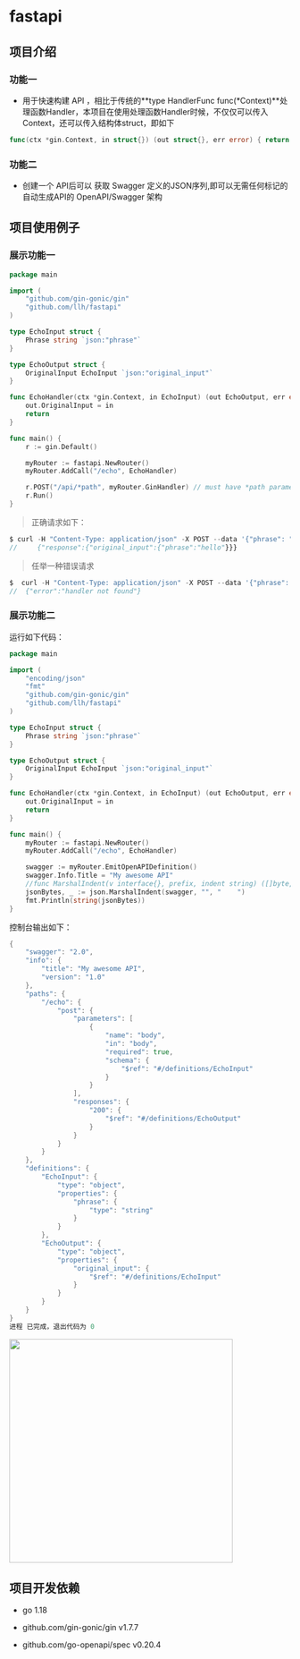 # fastapi
## 项目介绍

### 功能一

* 用于快速构建 API ，相比于传统的**type HandlerFunc func(*Context)**处理函数Handler，本项目在使用处理函数Handler时候，不仅仅可以传入Context，还可以传入结构体struct，即如下

```go
func(ctx *gin.Context, in struct{}) (out struct{}, err error) { return }
```

### 功能二

* 创建一个 API后可以 获取 Swagger 定义的JSON序列,即可以无需任何标记的自动生成API的 OpenAPI/Swagger 架构

## 项目使用例子

### 展示功能一

```go
package main

import (
	"github.com/gin-gonic/gin"
	"github.com/llh/fastapi"
)

type EchoInput struct {
	Phrase string `json:"phrase"`
}

type EchoOutput struct {
	OriginalInput EchoInput `json:"original_input"`
}

func EchoHandler(ctx *gin.Context, in EchoInput) (out EchoOutput, err error) {
	out.OriginalInput = in
	return
}

func main() {
	r := gin.Default()

	myRouter := fastapi.NewRouter()
	myRouter.AddCall("/echo", EchoHandler)

	r.POST("/api/*path", myRouter.GinHandler) // must have *path parameter
	r.Run()
}

```

> 正确请求如下：

```go
$ curl -H "Content-Type: application/json" -X POST --data '{"phrase": "hello"}' localhost:8080/api/echo
//     {"response":{"original_input":{"phrase":"hello"}}}
```

> 任举一种错误请求

```GO
$  curl -H "Content-Type: application/json" -X POST --data '{"phrase": "hello"}' localhost:8080/api/echoaDASD
//  {"error":"handler not found"}

```

### 展示功能二

运行如下代码：

```go
package main

import (
	"encoding/json"
	"fmt"
	"github.com/gin-gonic/gin"
	"github.com/llh/fastapi"
)

type EchoInput struct {
	Phrase string `json:"phrase"`
}

type EchoOutput struct {
	OriginalInput EchoInput `json:"original_input"`
}

func EchoHandler(ctx *gin.Context, in EchoInput) (out EchoOutput, err error) {
	out.OriginalInput = in
	return
}

func main() {
	myRouter := fastapi.NewRouter()
	myRouter.AddCall("/echo", EchoHandler)

	swagger := myRouter.EmitOpenAPIDefinition()
	swagger.Info.Title = "My awesome API"
	//func MarshalIndent(v interface{}, prefix, indent string) ([]byte, error): MarshalIndent类似Marshal但会使用缩进将输出格式化。
	jsonBytes, _ := json.MarshalIndent(swagger, "", "    ")
	fmt.Println(string(jsonBytes))
}

```

控制台输出如下：

```go
{
    "swagger": "2.0",
    "info": {
        "title": "My awesome API",
        "version": "1.0"
    },
    "paths": {
        "/echo": {
            "post": {
                "parameters": [
                    {
                        "name": "body",
                        "in": "body",
                        "required": true,
                        "schema": {
                            "$ref": "#/definitions/EchoInput"
                        }
                    }
                ],
                "responses": {
                    "200": {
                        "$ref": "#/definitions/EchoOutput"
                    }
                }
            }
        }
    },
    "definitions": {
        "EchoInput": {
            "type": "object",
            "properties": {
                "phrase": {
                    "type": "string"
                }
            }
        },
        "EchoOutput": {
            "type": "object",
            "properties": {
                "original_input": {
                    "$ref": "#/definitions/EchoInput"
                }
            }
        }
    }
}
进程 已完成，退出代码为 0
```



<img src="https://mdmdmdmd.oss-cn-beijing.aliyuncs.com/img/146807480-be53b3fb-6de8-451f-8373-e8d6da54a032.png" width="400px" height="auto">

## 项目开发依赖

* go 1.18
* github.com/gin-gonic/gin v1.7.7

* github.com/go-openapi/spec v0.20.4

